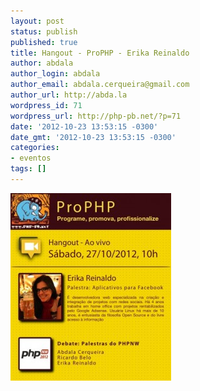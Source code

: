 ```yaml
---
layout: post
status: publish
published: true
title: Hangout - ProPHP - Erika Reinaldo
author: abdala
author_login: abdala
author_email: abdala.cerqueira@gmail.com
author_url: http://abda.la
wordpress_id: 71
wordpress_url: http://php-pb.net/?p=71
date: '2012-10-23 13:53:15 -0300'
date_gmt: '2012-10-23 13:53:15 -0300'
categories:
- eventos
tags: []
---
```

<p><img src="/images/prophp-257x300.jpg" width="257" height="300" /></p>
